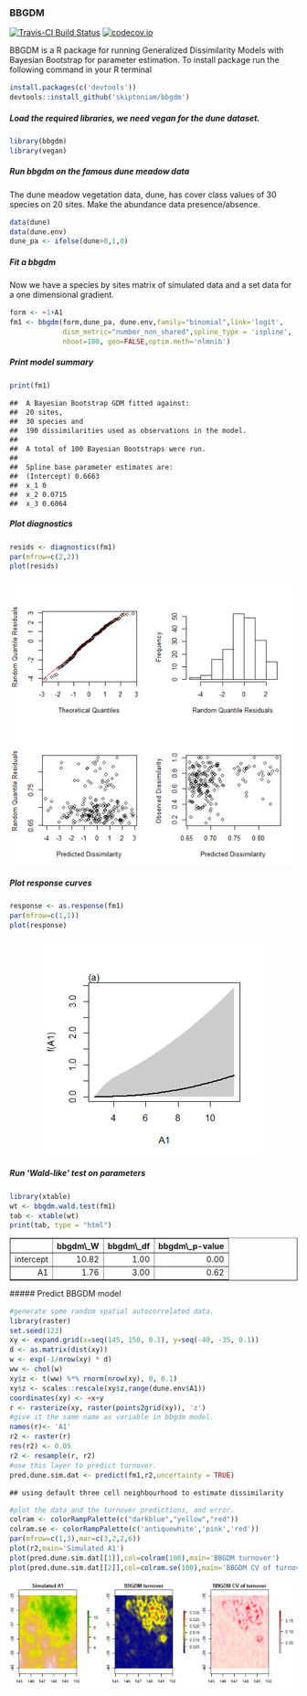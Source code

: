### BBGDM

[![Travis-CI Build Status](https://travis-ci.org/skiptoniam/bbgdm.svg?branch=master)](https://travis-ci.org/skiptoniam/bbgdm) [![codecov.io](https://codecov.io/github/skiptoniam/bbgdm/coverage.svg?branch=master)](https://codecov.io/github/skiptoniam/bbgdm?branch=master)

BBGDM is a R package for running Generalized Dissimilarity Models with Bayesian Bootstrap for parameter estimation. To install package run the following command in your R terminal

``` r
install.packages(c('devtools'))
devtools::install_github('skiptoniam/bbgdm')
```

##### Load the required libraries, we need vegan for the dune dataset.

``` r
library(bbgdm)
library(vegan)
```

##### Run bbgdm on the famous dune meadow data

The dune meadow vegetation data, dune, has cover class values of 30 species on 20 sites. Make the abundance data presence/absence.

``` r
data(dune)
data(dune.env)
dune_pa <- ifelse(dune>0,1,0)
```

##### Fit a bbgdm

Now we have a species by sites matrix of simulated data and a set data for a one dimensional gradient.

``` r
form <- ~1+A1
fm1 <- bbgdm(form,dune_pa, dune.env,family="binomial",link='logit',
             dism_metric="number_non_shared",spline_type = 'ispline',
             nboot=100, geo=FALSE,optim.meth='nlmnib')
```

##### Print model summary

``` r
print(fm1)
```

    ##  A Bayesian Bootstrap GDM fitted against:
    ##  20 sites,
    ##  30 species and 
    ##  190 dissimilarities used as observations in the model.
    ## 
    ##  A total of 100 Bayesian Bootstraps were run.
    ## 
    ##  Spline base parameter estimates are: 
    ##  (Intercept) 0.6663
    ##  x_1 0
    ##  x_2 0.0715
    ##  x_3 0.6064

##### Plot diagnostics

``` r
resids <- diagnostics(fm1)
par(mfrow=c(2,2))
plot(resids)
```

<img src="readme_files/figure-markdown_github/unnamed-chunk-6-1.png" title="" alt="" style="display: block; margin: auto;" />

##### Plot response curves

``` r
response <- as.response(fm1)
par(mfrow=c(1,1))
plot(response)
```

<img src="readme_files/figure-markdown_github/unnamed-chunk-7-1.png" title="" alt="" style="display: block; margin: auto;" />

##### Run 'Wald-like' test on parameters

``` r
library(xtable)
wt <- bbgdm.wald.test(fm1)
tab <- xtable(wt)
print(tab, type = "html")
```

<!-- html table generated in R 3.2.2 by xtable 1.8-0 package -->
<!-- Thu Jul 07 20:49:08 2016 -->
<table border="1">
<tr>
<th>
</th>
<th>
bbgdm\_W
</th>
<th>
bbgdm\_df
</th>
<th>
bbgdm\_p-value
</th>
</tr>
<tr>
<td align="right">
intercept
</td>
<td align="right">
10.82
</td>
<td align="right">
1.00
</td>
<td align="right">
0.00
</td>
</tr>
<tr>
<td align="right">
A1
</td>
<td align="right">
1.76
</td>
<td align="right">
3.00
</td>
<td align="right">
0.62
</td>
</tr>
</table>
##### Predict BBGDM model

``` r
#generate some random spatial autocorrelated data.
library(raster)
set.seed(123)
xy <- expand.grid(x=seq(145, 150, 0.1), y=seq(-40, -35, 0.1))
d <- as.matrix(dist(xy))
w <- exp(-1/nrow(xy) * d)
ww <- chol(w)
xy$z <- t(ww) %*% rnorm(nrow(xy), 0, 0.1)
xy$z <- scales::rescale(xy$z,range(dune.env$A1))
coordinates(xy) <- ~x+y
r <- rasterize(xy, raster(points2grid(xy)), 'z')
#give it the same name as variable in bbgdm model.
names(r)<- 'A1'
r2 <- raster(r)
res(r2) <- 0.05
r2 <- resample(r, r2)
#use this layer to predict turnover.
pred.dune.sim.dat <- predict(fm1,r2,uncertainty = TRUE)
```

    ## using default three cell neighbourhood to estimate dissimilarity

``` r
#plot the data and the turnover predictions, and error.
colram <- colorRampPalette(c("darkblue","yellow","red"))
colram.se <- colorRampPalette(c('antiquewhite','pink','red'))
par(mfrow=c(1,3),mar=c(3,2,2,6))
plot(r2,main='Simulated A1')
plot(pred.dune.sim.dat[[1]],col=colram(100),main='BBGDM turnover')
plot(pred.dune.sim.dat[[2]],col=colram.se(100),main='BBGDM CV of turnover')
```

<img src="readme_files/figure-markdown_github/unnamed-chunk-9-1.png" title="" alt="" style="display: block; margin: auto;" />
